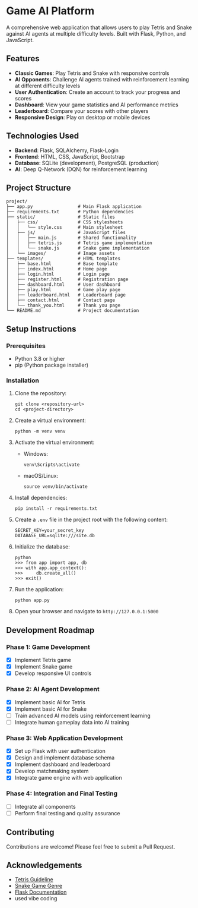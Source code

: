 # Game AI Platform

A comprehensive web application that allows users to play Tetris and Snake against AI agents at multiple difficulty levels. Built with Flask, Python, and JavaScript.

## Features

- **Classic Games**: Play Tetris and Snake with responsive controls
- **AI Opponents**: Challenge AI agents trained with reinforcement learning at different difficulty levels
- **User Authentication**: Create an account to track your progress and scores
- **Dashboard**: View your game statistics and AI performance metrics
- **Leaderboard**: Compare your scores with other players
- **Responsive Design**: Play on desktop or mobile devices

## Technologies Used

- **Backend**: Flask, SQLAlchemy, Flask-Login
- **Frontend**: HTML, CSS, JavaScript, Bootstrap
- **Database**: SQLite (development), PostgreSQL (production)
- **AI**: Deep Q-Network (DQN) for reinforcement learning

## Project Structure

```
project/
├── app.py                 # Main Flask application
├── requirements.txt       # Python dependencies
├── static/                # Static files
│   ├── css/               # CSS stylesheets
│   │   └── style.css      # Main stylesheet
│   ├── js/                # JavaScript files
│   │   ├── main.js        # Shared functionality
│   │   ├── tetris.js      # Tetris game implementation
│   │   └── snake.js       # Snake game implementation
│   └── images/            # Image assets
├── templates/             # HTML templates
│   ├── base.html          # Base template
│   ├── index.html         # Home page
│   ├── login.html         # Login page
│   ├── register.html      # Registration page
│   ├── dashboard.html     # User dashboard
│   ├── play.html          # Game play page
│   ├── leaderboard.html   # Leaderboard page
│   ├── contact.html       # Contact page
│   └── thank_you.html     # Thank you page
└── README.md              # Project documentation
```

## Setup Instructions

### Prerequisites

- Python 3.8 or higher
- pip (Python package installer)

### Installation

1. Clone the repository:
   ```
   git clone <repository-url>
   cd <project-directory>
   ```

2. Create a virtual environment:
   ```
   python -m venv venv
   ```

3. Activate the virtual environment:
   - Windows:
     ```
     venv\Scripts\activate
     ```
   - macOS/Linux:
     ```
     source venv/bin/activate
     ```

4. Install dependencies:
   ```
   pip install -r requirements.txt
   ```

5. Create a `.env` file in the project root with the following content:
   ```
   SECRET_KEY=your_secret_key
   DATABASE_URL=sqlite:///site.db
   ```

6. Initialize the database:
   ```
   python
   >>> from app import app, db
   >>> with app.app_context():
   >>>     db.create_all()
   >>> exit()
   ```

7. Run the application:
   ```
   python app.py
   ```

8. Open your browser and navigate to `http://127.0.0.1:5000`

## Development Roadmap

### Phase 1: Game Development
- [x] Implement Tetris game
- [x] Implement Snake game
- [x] Develop responsive UI controls

### Phase 2: AI Agent Development
- [x] Implement basic AI for Tetris
- [x] Implement basic AI for Snake
- [ ] Train advanced AI models using reinforcement learning
- [ ] Integrate human gameplay data into AI training

### Phase 3: Web Application Development
- [x] Set up Flask with user authentication
- [x] Design and implement database schema
- [x] Implement dashboard and leaderboard
- [x] Develop matchmaking system
- [x] Integrate game engine with web application

### Phase 4: Integration and Final Testing
- [ ] Integrate all components
- [ ] Perform final testing and quality assurance

## Contributing

Contributions are welcome! Please feel free to submit a Pull Request.

## Acknowledgements

- [Tetris Guideline](https://tetris.wiki/Tetris_Guideline)
- [Snake Game Genre](https://en.wikipedia.org/wiki/Snake_%28video_game_genre%29)
- [Flask Documentation](https://flask.palletsprojects.com/)
- used vibe coding
